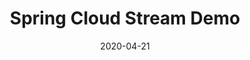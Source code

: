 ---
date: '2020-04-21'
description: Simple Event Driven Microservices with Spring Cloud Stream
lastmod: '2020-05-19'
patterns:
- Eventing
readme: true
repo: https://github.com/benwilcock/spring-cloud-stream-demo
summary:
- Simple Event Driven Microservices with Spring Cloud Stream
tags:
- Spring
- Microservices
- Event Streaming
- Spring Cloud Stream
- Messaging and Integration
team:
- Ben Wilcock
title: Spring Cloud Stream Demo
---